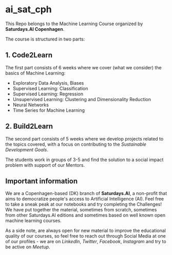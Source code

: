 # ai_sat_cph
This Repo belongs to the Machine Learning Course organized by __Saturdays.AI Copenhagen__.

The course is structured in two parts:

## 1. Code2Learn
  The first part consists of 6 weeks where we cover (what we consider) the basics of Machine Learning:
  - Exploratory Data Analysis, Biases
  - Supervised Learning: Classification
  - Supervised Learning: Regression
  - Unsupervised Learning: Clustering and Dimensionality Reduction
  - Neural Networks
  - Time Series for Machine Learning

## 2. Build2Learn
  The second part consists of 5 weeks where we develop projects related to the topics covered, with a focus on contributing to the _Sustainable Development Goals_. 
  
  The students work in groups of 3-5 and find the solution to a social impact problem with support of our Mentors.
  
## Important information
We are a Copenhagen-based (DK) branch of __Saturdays.AI__, a non-profit that aims to democratize people's access to Artificial Intelligence (AI).
Feel free to take a sneak peak at our notebooks and try completing the Challenges! We have put together the material, sometimes from scratch, sometimes from other Saturdays.AI editions and sometimes based on well known open machine learning courses.

As a side note, are always open for new material to improve the educational quality of our courses, so feel free to reach out through Social Media at one of our profiles - we are on _LinkedIn_, _Twitter_, _Facebook_, _Instagram_ and try to be active on _Meetup_. 
